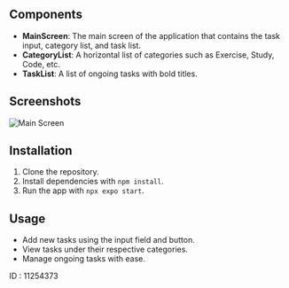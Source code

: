 ## Components

- **MainScreen**: The main screen of the application that contains the task input, category list, and task list.
- **CategoryList**: A horizontal list of categories such as Exercise, Study, Code, etc.
- **TaskList**: A list of ongoing tasks with bold titles.

## Screenshots

![Main Screen](./screenshot/main_screen.png)

## Installation

1. Clone the repository.
2. Install dependencies with `npm install`.
3. Run the app with `npx expo start`.

## Usage

- Add new tasks using the input field and button.
- View tasks under their respective categories.
- Manage ongoing tasks with ease.

ID : 11254373
